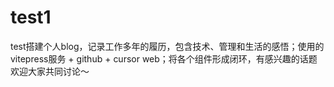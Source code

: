 # test1

test搭建个人blog，记录工作多年的履历，包含技术、管理和生活的感悟；使用的vitepress服务 + github + cursor web；将各个组件形成闭环，有感兴趣的话题欢迎大家共同讨论～

